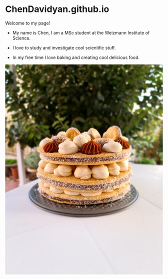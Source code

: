 # ChenDavidyan.github.io

Welcome to my page! 
* My name is Chen, I am a MSc student at the Weizmann Institute of Science.
 
* I love to study and investigate cool scientific stuff.
  
* In my free time I love baking and creating cool delicious food.

![](/2e3d8908-41d4-4604-8eeb-91bbba1fe5b2.JPG)
